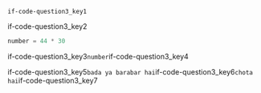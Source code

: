 ```ngMeta
if-code-question3_key1
```
if-code-question3_key2

```python
number = 44 * 30
```
if-code-question3_key3`number`if-code-question3_key4

if-code-question3_key5`bada ya barabar hai`if-code-question3_key6`chota hai`if-code-question3_key7